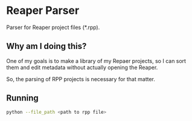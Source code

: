 # Reaper Parser

Parser for Reaper project files (*.rpp).

## Why am I doing this?

One of my goals is to make a library of my Repaer projects, so I can sort them and edit metadata without actually opening the Reaper.

So, the parsing of RPP projects is necessary for that matter.

## Running

```bash
python --file_path <path to rpp file>
```